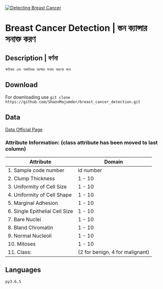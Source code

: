 ﻿[![Detecting Breast Cancer](https://archive.ics.uci.edu/ml/assets/MLimages/Large14.jpg)](http://blog.robist.com/?p=1206)
# Breast Cancer Detection | স্তন ক্যান্সার সনাক্ত করণ
## Description | বর্ণনা
	ক্ষতিকর এবং অক্ষতিকর ক্যান্সার সনাক্ত করণের জন্য
## Download 
For downloading use 
       `git clone https://github.com/ShaonMajumder/breast_cancer_detection.git`

## Data
[Data Official Page](https://archive.ics.uci.edu/ml/datasets/Breast+Cancer+Wisconsin+%28Original%29)
### Attribute Information: (class attribute has been moved to last column)

   |  Attribute | Domain |
   | --- | --- |
   | 1. Sample code number | id number |
   | 2. Clump Thickness | 1 - 10 |
   | 3. Uniformity of Cell Size | 1 - 10 |
   | 4. Uniformity of Cell Shape | 1 - 10 |
   | 5. Marginal Adhesion | 1 - 10 |
   | 6. Single Epithelial Cell Size | 1 - 10|
   | 7. Bare Nuclei | 1 - 10 |
   | 8. Bland Chromatin | 1 - 10 |
   | 9. Normal Nucleoli | 1 - 10 |
   | 10. Mitoses | 1 - 10 |
   | 11. Class: | (2 for benign, 4 for malignant) |

## Languages
	py3.6.5
